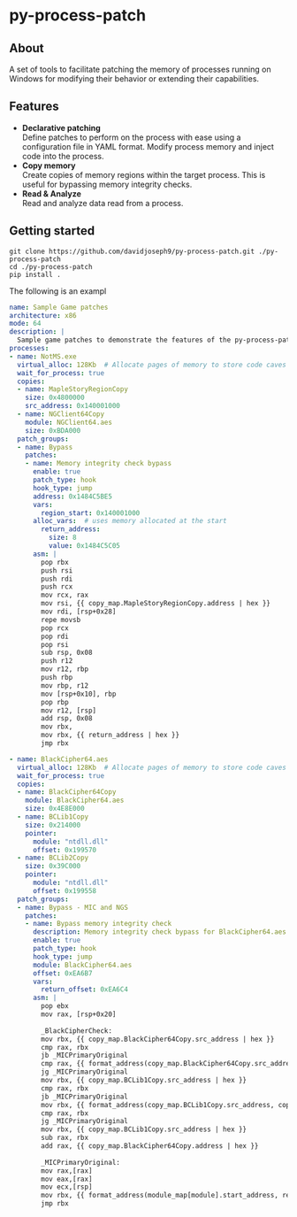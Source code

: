 # py-process-patch

## About
A set of tools to facilitate patching the memory of processes running on Windows for 
modifying their behavior or extending their capabilities.

## Features
* <b>Declarative patching</b><br/>
   Define patches to perform on the process with ease using a configuration file in YAML format.
   Modify process memory and inject code into the process.
* <b>Copy memory</b><br/>
   Create copies of memory regions within the target process. This is useful for bypassing memory integrity checks.
* <b>Read & Analyze</b><br/>
   Read and analyze data read from a process.

## Getting started
```
git clone https://github.com/davidjoseph9/py-process-patch.git ./py-process-patch
cd ./py-process-patch
pip install .
```

The following is an exampl
```yaml
name: Sample Game patches
architecture: x86
mode: 64
description: |
  Sample game patches to demonstrate the features of the py-process-patch module
processes:
- name: NotMS.exe
  virtual_alloc: 128Kb  # Allocate pages of memory to store code caves and pointers in
  wait_for_process: true
  copies:
  - name: MapleStoryRegionCopy
    size: 0x4800000
    src_address: 0x140001000
  - name: NGClient64Copy
    module: NGClient64.aes
    size: 0xBDA000
  patch_groups:
  - name: Bypass
    patches:
    - name: Memory integrity check bypass
      enable: true
      patch_type: hook
      hook_type: jump
      address: 0x1484C5BE5
      vars:
        region_start: 0x140001000
      alloc_vars:  # uses memory allocated at the start
        return_address: 
          size: 8
          value: 0x1484C5C05
      asm: |
        pop rbx
        push rsi
        push rdi
        push rcx
        mov rcx, rax
        mov rsi, {{ copy_map.MapleStoryRegionCopy.address | hex }}
        mov rdi, [rsp+0x28]
        repe movsb
        pop rcx
        pop rdi
        pop rsi
        sub rsp, 0x08
        push r12
        mov r12, rbp
        push rbp
        mov rbp, r12
        mov [rsp+0x10], rbp
        pop rbp
        mov r12, [rsp]
        add rsp, 0x08
        mov rbx, 
        mov rbx, {{ return_address | hex }}
        jmp rbx
```

```yaml
- name: BlackCipher64.aes
  virtual_alloc: 128Kb  # Allocate pages of memory to store code caves and pointers in
  wait_for_process: true
  copies:
  - name: BlackCipher64Copy
    module: BlackCipher64.aes
    size: 0x4E8E000
  - name: BCLib1Copy
    size: 0x214000
    pointer:
      module: "ntdll.dll"
      offset: 0x199570
  - name: BCLib2Copy
    size: 0x39C000
    pointer:
      module: "ntdll.dll"
      offset: 0x199558
  patch_groups:
  - name: Bypass - MIC and NGS
    patches:
    - name: Bypass memory integrity check
      description: Memory integrity check bypass for BlackCipher64.aes and BC7F9A.tmp modules
      enable: true
      patch_type: hook
      hook_type: jump
      module: BlackCipher64.aes
      offset: 0xEA6B7
      vars:
        return_offset: 0xEA6C4
      asm: |
        pop ebx
        mov rax, [rsp+0x20]
  
        _BlackCipherCheck:
        mov rbx, {{ copy_map.BlackCipher64Copy.src_address | hex }}
        cmp rax, rbx
        jb _MICPrimaryOriginal
        cmp rax, {{ format_address(copy_map.BlackCipher64Copy.src_address, copy_map.BlackCipher64Copy.size) }}
        jg _MICPrimaryOriginal
        mov rbx, {{ copy_map.BCLib1Copy.src_address | hex }}
        cmp rax, rbx
        jb _MICPrimaryOriginal
        mov rbx, {{ format_address(copy_map.BCLib1Copy.src_address, copy_map.BCLib1Copy.size) }}
        cmp rax, rbx
        jg _MICPrimaryOriginal
        mov rbx, {{ copy_map.BCLib1Copy.src_address | hex }}
        sub rax, rbx
        add rax, {{ copy_map.BlackCipher64Copy.address | hex }}
  
        _MICPrimaryOriginal:
        mov rax,[rax]
        mov eax,[rax]
        mov ecx,[rsp]
        mov rbx, {{ format_address(module_map[module].start_address, return_offset) }}
        jmp rbx
```